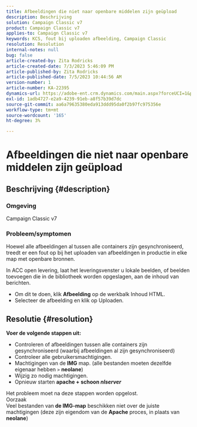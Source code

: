 ```yaml
---
title: Afbeeldingen die niet naar openbare middelen zijn geüpload
description: Beschrijving
solution: Campaign Classic v7
product: Campaign Classic v7
applies-to: Campaign Classic v7
keywords: KCS, fout bij uploaden afbeelding, Campaign Classic
resolution: Resolution
internal-notes: null
bug: false
article-created-by: Zita Rodricks
article-created-date: 7/3/2023 5:46:09 PM
article-published-by: Zita Rodricks
article-published-date: 7/5/2023 10:44:56 AM
version-number: 1
article-number: KA-22395
dynamics-url: https://adobe-ent.crm.dynamics.com/main.aspx?forceUCI=1&pagetype=entityrecord&etn=knowledgearticle&id=ff97d978-c919-ee11-8f6e-6045bd006268
exl-id: 1adb4727-e2a9-4239-91eb-a8f57b39d7dc
source-git-commit: aa6a79635380eda913ddd95da0f2b97fc975356e
workflow-type: tm+mt
source-wordcount: '165'
ht-degree: 3%

---
```


# Afbeeldingen die niet naar openbare middelen zijn geüpload

## Beschrijving {#description}


### <b>Omgeving </b>

Campaign Classic v7

### <b>Probleem/symptomen</b>

Hoewel alle afbeeldingen al tussen alle containers zijn gesynchroniseerd, treedt er een fout op bij het uploaden van afbeeldingen in productie in elke map met openbare bronnen.

In ACC open levering, laat het leveringsvenster u lokale beelden, of beelden toevoegen die in de bibliotheek worden opgeslagen, aan de inhoud van berichten.

- Om dit te doen, klik <b>Afbeelding</b> op de werkbalk Inhoud HTML.
- Selecteer de afbeelding en klik op Uploaden.



## Resolutie {#resolution}

<b>Voer de volgende stappen uit:</b>
- Controleren of afbeeldingen tussen alle containers zijn gesynchroniseerd (waarbij afbeeldingen al zijn gesynchroniseerd)
- Controleer alle gebruikersmachtigingen.
- Machtigingen van de <b>IMG</b> map. (alle bestanden moeten dezelfde eigenaar hebben `>`  <b>neolane</b>)
- Wijzig zo nodig machtigingen.
- Opnieuw starten <b>apache + schoon *nlserver</b>*


Het probleem moet na deze stappen worden opgelost.
<br>Oorzaak <br>
Veel bestanden van<b> de </b><b>IMG-map</b> beschikken niet over de juiste machtigingen (deze zijn eigendom van de <b>Apache</b> proces, in plaats van <b>neolane</b>)

